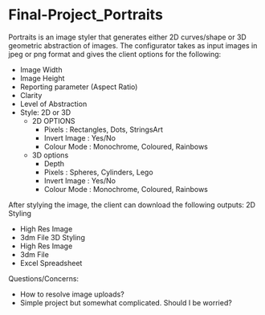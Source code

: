 # Final-Project_Portraits

Portraits is an image styler that generates either 2D curves/shape or 3D geometric abstraction of images. 
The configurator takes as input images in jpeg or png format and gives the client options for the following:
- Image Width
- Image Height
- Reporting parameter (Aspect Ratio)
- Clarity
- Level of Abstraction
- Style: 2D or 3D
  - 2D OPTIONS
    - Pixels        : Rectangles, Dots, StringsArt
    - Invert Image  : Yes/No
    - Colour Mode   : Monochrome, Coloured, Rainbows
  - 3D options
    - Depth
    - Pixels        : Spheres, Cylinders, Lego
    - Invert Image  : Yes/No
    - Colour Mode : Monochrome, Coloured, Rainbows

After stylying the image, the client can download the following outputs:
2D Styling
  - High Res Image
  - 3dm File 
3D Styling
  - High Res Image
  - 3dm File
  - Excel Spreadsheet

Questions/Concerns:
- How to resolve image uploads?
- Simple project but somewhat complicated. Should I be worried?
